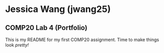# Jessica Wang (jwang25)
## COMP20 Lab 4 (Portfolio)

This is my README for my first COMP20 assignment.
Time to make things look *pretty!*



